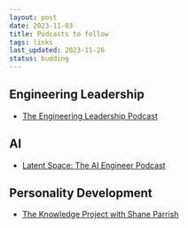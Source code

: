 ```yaml
---
layout: post
date: 2023-11-03
title: Podcasts to follow
tags: links
last_updated: 2023-11-26
status: budding
---
```


## Engineering Leadership

* [The Engineering Leadership Podcast](https://overcast.fm/itunes1481996448/the-engineering-leadership-podcast)
  

## AI

* [Latent Space: The AI Engineer Podcast](https://overcast.fm/itunes1674008350/latent-space-the-ai-engineer-podcast-codegen-agents-computer-vision-data-science-ai-ux-and-all-things-software-3-0)

## Personality Development

* [The Knowledge Project with Shane Parrish](https://overcast.fm/itunes990149481/the-knowledge-project-with-shane-parrish)

